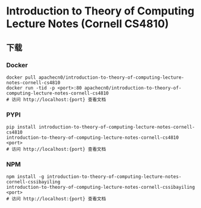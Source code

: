 # Introduction to Theory of Computing Lecture Notes (Cornell CS4810)

## 下载

### Docker

```
docker pull apachecn0/introduction-to-theory-of-computing-lecture-notes-cornell-cs4810
docker run -tid -p <port>:80 apachecn0/introduction-to-theory-of-computing-lecture-notes-cornell-cs4810
# 访问 http://localhost:{port} 查看文档
```

### PYPI

```
pip install introduction-to-theory-of-computing-lecture-notes-cornell-cs4810
introduction-to-theory-of-computing-lecture-notes-cornell-cs4810 <port>
# 访问 http://localhost:{port} 查看文档
```

### NPM

```
npm install -g introduction-to-theory-of-computing-lecture-notes-cornell-cssibayiling
introduction-to-theory-of-computing-lecture-notes-cornell-cssibayiling <port>
# 访问 http://localhost:{port} 查看文档
```
